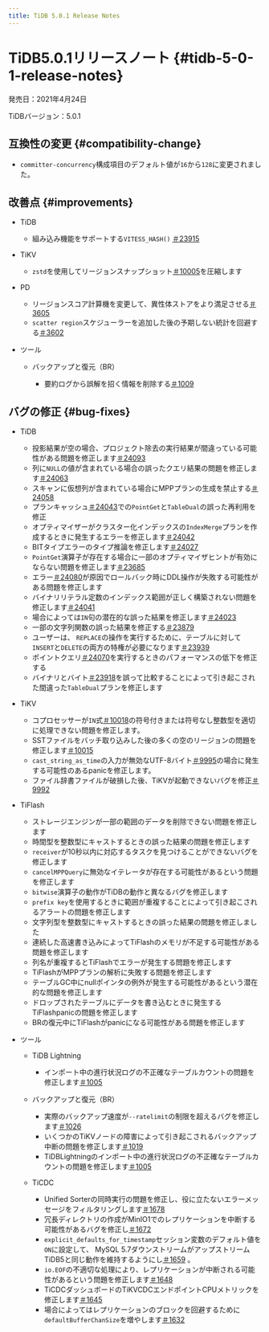 ```yaml
---
title: TiDB 5.0.1 Release Notes
---
```


# TiDB5.0.1リリースノート {#tidb-5-0-1-release-notes}

発売日：2021年4月24日

TiDBバージョン：5.0.1

## 互換性の変更 {#compatibility-change}

-   `committer-concurrency`構成項目のデフォルト値が`16`から`128`に変更されました。

## 改善点 {#improvements}

-   TiDB

    -   組み込み機能をサポートする`VITESS_HASH()` [＃23915](https://github.com/pingcap/tidb/pull/23915)

-   TiKV

    -   `zstd`を使用してリージョンスナップショット[＃10005](https://github.com/tikv/tikv/pull/10005)を圧縮します

-   PD

    -   リージョンスコア計算機を変更して、異性体ストアをより満足させる[＃3605](https://github.com/pingcap/pd/pull/3605)
    -   `scatter region`スケジューラーを追加した後の予期しない統計を回避する[＃3602](https://github.com/pingcap/pd/pull/3602)

-   ツール

    -   バックアップと復元（BR）

        -   要約ログから誤解を招く情報を削除する[＃1009](https://github.com/pingcap/br/pull/1009)

## バグの修正 {#bug-fixes}

-   TiDB

    -   投影結果が空の場合、プロジェクト除去の実行結果が間違っている可能性がある問題を修正します[＃24093](https://github.com/pingcap/tidb/pull/24093)
    -   列に`NULL`の値が含まれている場合の誤ったクエリ結果の問題を修正します[＃24063](https://github.com/pingcap/tidb/pull/24063)
    -   スキャンに仮想列が含まれている場合にMPPプランの生成を禁止する[＃24058](https://github.com/pingcap/tidb/pull/24058)
    -   プランキャッシュ[＃24043](https://github.com/pingcap/tidb/pull/24043)での`PointGet`と`TableDual`の誤った再利用を修正
    -   オプティマイザーがクラスター化インデックスの`IndexMerge`プランを作成するときに発生するエラーを修正します[＃24042](https://github.com/pingcap/tidb/pull/24042)
    -   BITタイプエラーのタイプ推論を修正します[＃24027](https://github.com/pingcap/tidb/pull/24027)
    -   `PointGet`演算子が存在する場合に一部のオプティマイザヒントが有効にならない問題を修正します[＃23685](https://github.com/pingcap/tidb/pull/23685)
    -   エラー[＃24080](https://github.com/pingcap/tidb/pull/24080)が原因でロールバック時にDDL操作が失敗する可能性がある問題を修正します
    -   バイナリリテラル定数のインデックス範囲が正しく構築されない問題を修正します[＃24041](https://github.com/pingcap/tidb/pull/24041)
    -   場合によっては`IN`句の潜在的な誤った結果を修正します[＃24023](https://github.com/pingcap/tidb/pull/24023)
    -   一部の文字列関数の誤った結果を修正する[＃23879](https://github.com/pingcap/tidb/pull/23879)
    -   ユーザーは、 `REPLACE`の操作を実行するために、テーブルに対して`INSERT`と`DELETE`の両方の特権が必要になります[＃23939](https://github.com/pingcap/tidb/pull/23939)
    -   ポイントクエリ[＃24070](https://github.com/pingcap/tidb/pull/24070)を実行するときのパフォーマンスの低下を修正する
    -   バイナリとバイト[＃23918](https://github.com/pingcap/tidb/pull/23918)を誤って比較することによって引き起こされた間違った`TableDual`プランを修正します

-   TiKV

    -   コプロセッサーが`IN`式[＃10018](https://github.com/tikv/tikv/pull/10018)の符号付きまたは符号なし整数型を適切に処理できない問題を修正します。
    -   SSTファイルをバッチ取り込みした後の多くの空のリージョンの問題を修正します[＃10015](https://github.com/tikv/tikv/pull/10015)
    -   `cast_string_as_time`の入力が無効なUTF-8バイト[＃9995](https://github.com/tikv/tikv/pull/9995)の場合に発生する可能性のあるpanicを修正します。
    -   ファイル辞書ファイルが破損した後、TiKVが起動できないバグを修正[＃9992](https://github.com/tikv/tikv/pull/9992)

-   TiFlash

    -   ストレージエンジンが一部の範囲のデータを削除できない問題を修正します
    -   時間型を整数型にキャストするときの誤った結果の問題を修正します
    -   `receiver`が10秒以内に対応するタスクを見つけることができないバグを修正します
    -   `cancelMPPQuery`に無効なイテレータが存在する可能性があるという問題を修正します
    -   `bitwise`演算子の動作がTiDBの動作と異なるバグを修正します
    -   `prefix key`を使用するときに範囲が重複することによって引き起こされるアラートの問題を修正します
    -   文字列型を整数型にキャストするときの誤った結果の問題を修正しました
    -   連続した高速書き込みによってTiFlashのメモリが不足する可能性がある問題を修正します
    -   列名が重複するとTiFlashでエラーが発生する問題を修正します
    -   TiFlashがMPPプランの解析に失敗する問題を修正します
    -   テーブルGC中にnullポインタの例外が発生する可能性があるという潜在的な問題を修正します
    -   ドロップされたテーブルにデータを書き込むときに発生するTiFlashpanicの問題を修正します
    -   BRの復元中にTiFlashがpanicになる可能性がある問題を修正します

-   ツール

    -   TiDB Lightning

        -   インポート中の進行状況ログの不正確なテーブルカウントの問題を修正します[＃1005](https://github.com/pingcap/br/pull/1005)

    -   バックアップと復元（BR）

        -   実際のバックアップ速度が`--ratelimit`の制限を超えるバグを修正します[＃1026](https://github.com/pingcap/br/pull/1026)
        -   いくつかのTiKVノードの障害によって引き起こされるバックアップ中断の問題を修正します[＃1019](https://github.com/pingcap/br/pull/1019)
        -   TiDBLightningのインポート中の進行状況ログの不正確なテーブルカウントの問題を修正します[＃1005](https://github.com/pingcap/br/pull/1005)

    -   TiCDC

        -   Unified Sorterの同時実行の問題を修正し、役に立たないエラーメッセージをフィルタリングします[＃1678](https://github.com/pingcap/tiflow/pull/1678)
        -   冗長ディレクトリの作成がMinIO1でのレプリケーションを中断する可能性があるバグを修正し[＃1672](https://github.com/pingcap/tiflow/pull/1672)
        -   `explicit_defaults_for_timestamp`セッション変数のデフォルト値を`ON`に設定して、 MySQL 5.7ダウンストリームがアップストリームTiDB5と同じ動作を維持するようにし[＃1659](https://github.com/pingcap/tiflow/pull/1659) 。
        -   `io.EOF`の不適切な処理により、レプリケーションが中断される可能性があるという問題を修正します[＃1648](https://github.com/pingcap/tiflow/pull/1648)
        -   TiCDCダッシュボードのTiKVCDCエンドポイントCPUメトリックを修正します[＃1645](https://github.com/pingcap/tiflow/pull/1645)
        -   場合によってはレプリケーションのブロックを回避するために`defaultBufferChanSize`を増やします[＃1632](https://github.com/pingcap/tiflow/pull/1632)
